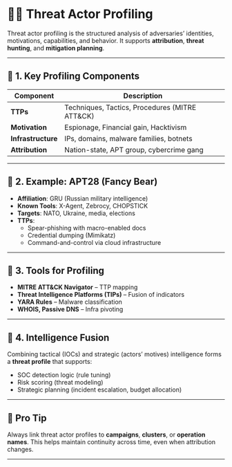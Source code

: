 # 🕵️‍♂️ Threat Actor Profiling

Threat actor profiling is the structured analysis of adversaries’ identities, motivations, capabilities, and behavior. It supports **attribution**, **threat hunting**, and **mitigation planning**.

---

## 🎯 1. Key Profiling Components

| Component        | Description                                 |
|------------------|---------------------------------------------|
| **TTPs**         | Techniques, Tactics, Procedures (MITRE ATT&CK) |
| **Motivation**   | Espionage, Financial gain, Hacktivism       |
| **Infrastructure** | IPs, domains, malware families, botnets     |
| **Attribution**  | Nation-state, APT group, cybercrime gang     |

---

## 🧪 2. Example: APT28 (Fancy Bear)

- **Affiliation**: GRU (Russian military intelligence)
- **Known Tools**: X-Agent, Zebrocy, CHOPSTICK
- **Targets**: NATO, Ukraine, media, elections
- **TTPs**:
  - Spear-phishing with macro-enabled docs
  - Credential dumping (Mimikatz)
  - Command-and-control via cloud infrastructure

---

## 🧰 3. Tools for Profiling

- **MITRE ATT&CK Navigator** – TTP mapping
- **Threat Intelligence Platforms (TIPs)** – Fusion of indicators
- **YARA Rules** – Malware classification
- **WHOIS, Passive DNS** – Infra pivoting

---

## 📎 4. Intelligence Fusion

Combining tactical (IOCs) and strategic (actors’ motives) intelligence forms a **threat profile** that supports:

- SOC detection logic (rule tuning)
- Risk scoring (threat modeling)
- Strategic planning (incident escalation, budget allocation)

---

## 🔐 Pro Tip

Always link threat actor profiles to **campaigns**, **clusters**, or **operation names**. This helps maintain continuity across time, even when attribution changes.

---

